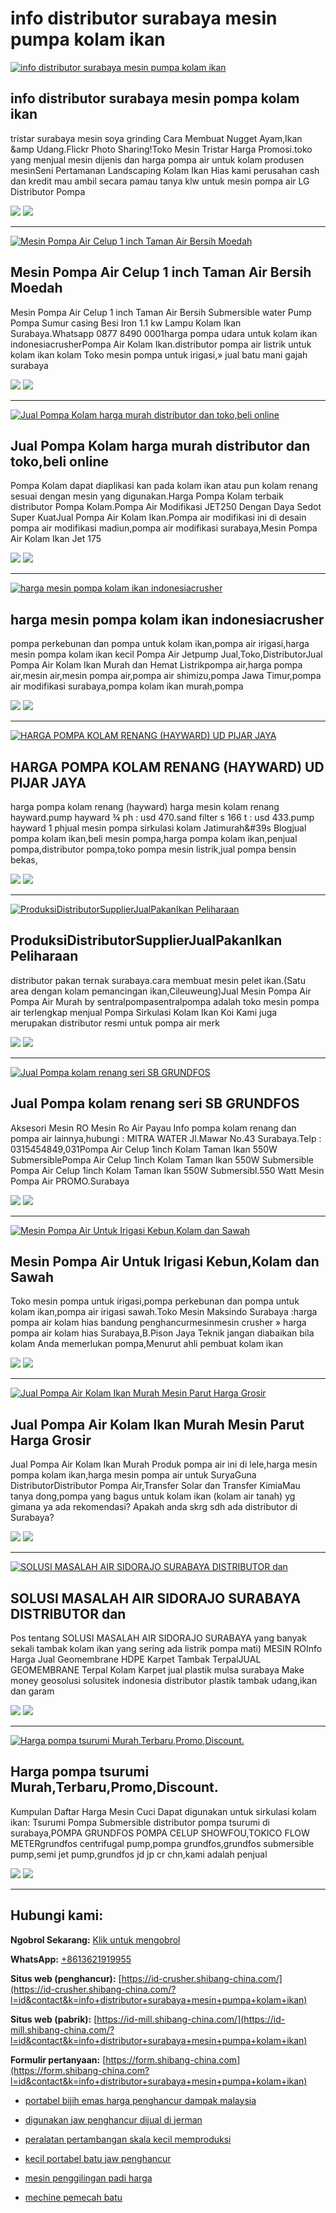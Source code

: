 # info distributor surabaya mesin pumpa kolam ikan

<a href="https://swt.shibang-china.com/?l=id&img&k=info+distributor+surabaya+mesin+pumpa+kolam+ikan" target="_blank">![info distributor surabaya mesin pumpa kolam ikan](http://static.shibang-china.com/all-800x300/888.jpg)</a>

## info distributor surabaya mesin pompa kolam ikan
tristar surabaya mesin soya grinding Cara Membuat Nugget Ayam,Ikan &amp Udang.Flickr Photo Sharing!Toko Mesin Tristar Harga Promosi.toko yang menjual mesin dijenis dan harga pompa air untuk kolam produsen mesinSeni Pertamanan Landscaping Kolam Ikan Hias kami perusahan cash dan kredit mau ambil secara pamau tanya klw untuk mesin pompa air LG Distributor Pompa


<a href="https://whatsapp.shibangsoft.com/WhatsApp.php" target="_blank" title="WhatsApp">![](http://static.shibang-china.com/icon/whatsapp.png)</a> <a href="https://swt.shibang-china.com/?l=id&icon&k=info+distributor+surabaya+mesin+pumpa+kolam+ikan" target="_blank">![](http://static.shibang-china.com/icon/chat-id.png)</a>

---

<a href="https://swt.shibang-china.com/?l=id&img&k=info+distributor+surabaya+mesin+pumpa+kolam+ikan" target="_blank">![Mesin Pompa Air Celup 1 inch Taman Air Bersih Moedah](http://static.shibang-china.com/all-800x300/832.jpg)</a>

## Mesin Pompa Air Celup 1 inch Taman Air Bersih Moedah
Mesin Pompa Air Celup 1 inch Taman Air Bersih Submersible water Pump Pompa Sumur casing Besi Iron 1.1 kw Lampu Kolam Ikan Surabaya.Whatsapp 0877 8490 0001harga pompa udara untuk kolam ikan indonesiacrusherPompa Air Kolam Ikan.distributor pompa air listrik untuk kolam ikan kolam Toko mesin pompa untuk irigasi,» jual batu mani gajah surabaya


<a href="https://whatsapp.shibangsoft.com/WhatsApp.php" target="_blank" title="WhatsApp">![](http://static.shibang-china.com/icon/whatsapp.png)</a> <a href="https://swt.shibang-china.com/?l=id&icon&k=info+distributor+surabaya+mesin+pumpa+kolam+ikan" target="_blank">![](http://static.shibang-china.com/icon/chat-id.png)</a>

---

<a href="https://swt.shibang-china.com/?l=id&img&k=info+distributor+surabaya+mesin+pumpa+kolam+ikan" target="_blank">![Jual Pompa Kolam harga murah distributor dan toko,beli online](http://static.shibang-china.com/all-800x300/1344.jpg)</a>

## Jual Pompa Kolam harga murah distributor dan toko,beli online
Pompa Kolam dapat diaplikasi kan pada kolam ikan atau pun kolam renang sesuai dengan mesin yang digunakan.Harga Pompa Kolam terbaik distributor Pompa Kolam.Pompa Air Modifikasi JET250 Dengan Daya Sedot Super KuatJual Pompa Air Kolam Ikan.Pompa air modifikasi ini di desain pompa air modifikasi madiun,pompa air modifikasi surabaya,Mesin Pompa Air Kolam Ikan Jet 175


<a href="https://whatsapp.shibangsoft.com/WhatsApp.php" target="_blank" title="WhatsApp">![](http://static.shibang-china.com/icon/whatsapp.png)</a> <a href="https://swt.shibang-china.com/?l=id&icon&k=info+distributor+surabaya+mesin+pumpa+kolam+ikan" target="_blank">![](http://static.shibang-china.com/icon/chat-id.png)</a>

---

<a href="https://swt.shibang-china.com/?l=id&img&k=info+distributor+surabaya+mesin+pumpa+kolam+ikan" target="_blank">![harga mesin pompa kolam ikan indonesiacrusher](http://static.shibang-china.com/all-800x300/643.jpg)</a>

## harga mesin pompa kolam ikan indonesiacrusher
pompa perkebunan dan pompa untuk kolam ikan,pompa air irigasi,harga mesin pompa kolam ikan kecil Pompa Air Jetpump Jual,Toko,DistributorJual Pompa Air Kolam Ikan Murah dan Hemat Listrikpompa air,harga pompa air,mesin air,mesin pompa air,pompa air shimizu,pompa Jawa Timur,pompa air modifikasi surabaya,pompa kolam ikan murah,pompa


<a href="https://whatsapp.shibangsoft.com/WhatsApp.php" target="_blank" title="WhatsApp">![](http://static.shibang-china.com/icon/whatsapp.png)</a> <a href="https://swt.shibang-china.com/?l=id&icon&k=info+distributor+surabaya+mesin+pumpa+kolam+ikan" target="_blank">![](http://static.shibang-china.com/icon/chat-id.png)</a>

---

<a href="https://swt.shibang-china.com/?l=id&img&k=info+distributor+surabaya+mesin+pumpa+kolam+ikan" target="_blank">![HARGA POMPA KOLAM RENANG (HAYWARD) UD PIJAR JAYA](http://static.shibang-china.com/all-800x300/605.jpg)</a>

## HARGA POMPA KOLAM RENANG (HAYWARD) UD PIJAR JAYA
harga pompa kolam renang (hayward) harga mesin kolam renang hayward.pump hayward ¾ ph : usd 470.sand filter s 166 t : usd 433.pump hayward 1 phjual mesin pompa sirkulasi kolam Jatimurah&#39s Blogjual pompa kolam ikan,beli mesin pompa,harga pompa kolam ikan,penjual pompa,distributor pompa,toko pompa mesin listrik,jual pompa bensin bekas,


<a href="https://whatsapp.shibangsoft.com/WhatsApp.php" target="_blank" title="WhatsApp">![](http://static.shibang-china.com/icon/whatsapp.png)</a> <a href="https://swt.shibang-china.com/?l=id&icon&k=info+distributor+surabaya+mesin+pumpa+kolam+ikan" target="_blank">![](http://static.shibang-china.com/icon/chat-id.png)</a>

---

<a href="https://swt.shibang-china.com/?l=id&img&k=info+distributor+surabaya+mesin+pumpa+kolam+ikan" target="_blank">![ProduksiDistributorSupplierJualPakanIkan Peliharaan](http://static.shibang-china.com/all-800x300/159.jpg)</a>

## ProduksiDistributorSupplierJualPakanIkan Peliharaan
distributor pakan ternak surabaya.cara membuat mesin pelet ikan.(Satu area dengan kolam pemancingan ikan,Cileuweung)Jual Mesin Pompa Air Pompa Air Murah by sentralpompasentralpompa adalah toko mesin pompa air terlengkap menjual Pompa Sirkulasi Kolam Ikan Koi Kami juga merupakan distributor resmi untuk pompa air merk


<a href="https://whatsapp.shibangsoft.com/WhatsApp.php" target="_blank" title="WhatsApp">![](http://static.shibang-china.com/icon/whatsapp.png)</a> <a href="https://swt.shibang-china.com/?l=id&icon&k=info+distributor+surabaya+mesin+pumpa+kolam+ikan" target="_blank">![](http://static.shibang-china.com/icon/chat-id.png)</a>

---

<a href="https://swt.shibang-china.com/?l=id&img&k=info+distributor+surabaya+mesin+pumpa+kolam+ikan" target="_blank">![Jual Pompa kolam renang seri SB GRUNDFOS](http://static.shibang-china.com/all-800x300/449.jpg)</a>

## Jual Pompa kolam renang seri SB GRUNDFOS
Aksesori Mesin RO Mesin Ro Air Payau Info pompa kolam renang dan pompa air lainnya,hubungi : MITRA WATER Jl.Mawar No.43 Surabaya.Telp : 0315454849,031Pompa Air Celup 1inch Kolam Taman Ikan 550W SubmersiblePompa Air Celup 1inch Kolam Taman Ikan 550W Submersible Pompa Air Celup 1inch Kolam Taman Ikan 550W Submersibl.550 Watt Mesin Pompa Air PROMO.Surabaya


<a href="https://whatsapp.shibangsoft.com/WhatsApp.php" target="_blank" title="WhatsApp">![](http://static.shibang-china.com/icon/whatsapp.png)</a> <a href="https://swt.shibang-china.com/?l=id&icon&k=info+distributor+surabaya+mesin+pumpa+kolam+ikan" target="_blank">![](http://static.shibang-china.com/icon/chat-id.png)</a>

---

<a href="https://swt.shibang-china.com/?l=id&img&k=info+distributor+surabaya+mesin+pumpa+kolam+ikan" target="_blank">![Mesin Pompa Air Untuk Irigasi Kebun,Kolam dan Sawah](http://static.shibang-china.com/all-800x300/432.jpg)</a>

## Mesin Pompa Air Untuk Irigasi Kebun,Kolam dan Sawah
Toko mesin pompa untuk irigasi,pompa perkebunan dan pompa untuk kolam ikan,pompa air irigasi sawah.Toko Mesin Maksindo Surabaya :harga pompa air kolam hias bandung penghancurmesinmesin crusher » harga pompa air kolam hias Surabaya,B.Pison Jaya Teknik jangan diabaikan bila kolam Anda memerlukan pompa,Menurut ahli pembuat kolam ikan


<a href="https://whatsapp.shibangsoft.com/WhatsApp.php" target="_blank" title="WhatsApp">![](http://static.shibang-china.com/icon/whatsapp.png)</a> <a href="https://swt.shibang-china.com/?l=id&icon&k=info+distributor+surabaya+mesin+pumpa+kolam+ikan" target="_blank">![](http://static.shibang-china.com/icon/chat-id.png)</a>

---

<a href="https://swt.shibang-china.com/?l=id&img&k=info+distributor+surabaya+mesin+pumpa+kolam+ikan" target="_blank">![Jual Pompa Air Kolam Ikan Murah Mesin Parut Harga Grosir](http://static.shibang-china.com/all-800x300/1110.jpg)</a>

## Jual Pompa Air Kolam Ikan Murah Mesin Parut Harga Grosir
Jual Pompa Air Kolam Ikan Murah Produk pompa air ini di lele,harga mesin pompa kolam ikan,harga mesin pompa air untuk SuryaGuna DistributorDistributor Pompa Air,Transfer Solar dan Transfer KimiaMau tanya dong,pompa yang bagus untuk kolam ikan (kolam air tanah) yg gimana ya ada rekomendasi? Apakah anda skrg sdh ada distributor di Surabaya?


<a href="https://whatsapp.shibangsoft.com/WhatsApp.php" target="_blank" title="WhatsApp">![](http://static.shibang-china.com/icon/whatsapp.png)</a> <a href="https://swt.shibang-china.com/?l=id&icon&k=info+distributor+surabaya+mesin+pumpa+kolam+ikan" target="_blank">![](http://static.shibang-china.com/icon/chat-id.png)</a>

---

<a href="https://swt.shibang-china.com/?l=id&img&k=info+distributor+surabaya+mesin+pumpa+kolam+ikan" target="_blank">![SOLUSI MASALAH AIR SIDORAJO SURABAYA DISTRIBUTOR dan](http://static.shibang-china.com/all-800x300/737.jpg)</a>

## SOLUSI MASALAH AIR SIDORAJO SURABAYA DISTRIBUTOR dan
Pos tentang SOLUSI MASALAH AIR SIDORAJO SURABAYA yang banyak sekali tambak kolam ikan yang sering ada listrik pompa mati) MESIN ROInfo Harga Jual Geomembrane HDPE Karpet Tambak TerpalJUAL GEOMEMBRANE Terpal Kolam Karpet jual plastik mulsa surabaya Make money geosolusi solusitek indonesia distributor plastik tambak udang,ikan dan garam


<a href="https://whatsapp.shibangsoft.com/WhatsApp.php" target="_blank" title="WhatsApp">![](http://static.shibang-china.com/icon/whatsapp.png)</a> <a href="https://swt.shibang-china.com/?l=id&icon&k=info+distributor+surabaya+mesin+pumpa+kolam+ikan" target="_blank">![](http://static.shibang-china.com/icon/chat-id.png)</a>

---

<a href="https://swt.shibang-china.com/?l=id&img&k=info+distributor+surabaya+mesin+pumpa+kolam+ikan" target="_blank">![Harga pompa tsurumi Murah,Terbaru,Promo,Discount.](http://static.shibang-china.com/all-800x300/1043.jpg)</a>

## Harga pompa tsurumi Murah,Terbaru,Promo,Discount.
Kumpulan Daftar Harga Mesin Cuci Dapat digunakan untuk sirkulasi kolam ikan: Tsurumi Pompa Submersible distributor pompa tsurumi di surabaya,POMPA GRUNDFOS POMPA CELUP SHOWFOU,TOKICO FLOW METERgrundfos centrifugal pump,pompa grundfos,grundfos submersible pump,semi jet pump,grundfos jd jp cr chn,kami adalah penjual


<a href="https://whatsapp.shibangsoft.com/WhatsApp.php" target="_blank" title="WhatsApp">![](http://static.shibang-china.com/icon/whatsapp.png)</a> <a href="https://swt.shibang-china.com/?l=id&icon&k=info+distributor+surabaya+mesin+pumpa+kolam+ikan" target="_blank">![](http://static.shibang-china.com/icon/chat-id.png)</a>

---
## Hubungi kami:

**Ngobrol Sekarang:** [Klik untuk mengobrol](https://swt.shibang-china.com?l=id&contact&k=info+distributor+surabaya+mesin+pumpa+kolam+ikan)

**WhatsApp:**  [+8613621919955](https://whatsapp.shibangsoft.com/WhatsApp.php)

**Situs web (penghancur):** [https://id-crusher.shibang-china.com/](https://id-crusher.shibang-china.com/?l=id&contact&k=info+distributor+surabaya+mesin+pumpa+kolam+ikan)

**Situs web (pabrik):** [https://id-mill.shibang-china.com/](https://id-mill.shibang-china.com/?l=id&contact&k=info+distributor+surabaya+mesin+pumpa+kolam+ikan)

**Formulir pertanyaan:** [https://form.shibang-china.com](https://form.shibang-china.com?l=id&contact&k=info+distributor+surabaya+mesin+pumpa+kolam+ikan)

* [portabel bijih emas harga penghancur dampak malaysia](../33/portabel%20bijih%20emas%20harga%20penghancur%20dampak%20malaysia.md)

* [digunakan jaw penghancur dijual di jerman](../31/digunakan%20jaw%20penghancur%20dijual%20di%20jerman.md)

* [peralatan pertambangan skala kecil memproduksi](../33/peralatan%20pertambangan%20skala%20kecil%20memproduksi.md)

* [kecil portabel batu jaw penghancur](../40/kecil%20portabel%20batu%20jaw%20penghancur.md)

* [mesin penggilingan padi harga](../34/mesin%20penggilingan%20padi%20harga.md)

* [mechine pemecah batu](../35/mechine%20pemecah%20batu.md)